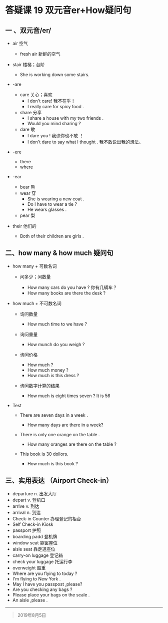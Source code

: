 # 答疑课 19 双元音er+How疑问句

## 一 、双元音/er/

- air 空气

  - fresh air 新鲜的空气

- stair 楼梯；台阶

  - She is working down some stairs.

- -are

  - care 关心；喜欢
    - I don't care!  我不在乎！
    - I really care for spicy food .
  - share 分享
    - I share a house with my two friends .
    - Would you mind sharing ?
  - dare 敢
    - I dare  you ! 我谅你也不敢 ！
    - I don't dare to say what I thought . 我不敢说出我的想法。

- -ere

  - there
  - where

- -ear

  - bear 熊
  - wear 穿
    - She is wearing a new coat .
    - Do I have to wear a tie ?
    - He wears glasses .
  - pear 梨

- their 他们的

  - Both of their children are girls .

  

## 二、how many & how much 疑问句


- how many + 可数名词

  - 问多少；问数量

    - How many cars do you have ? 你有几辆车？
    - How many books are there the desk ?
- how much + 不可数名词

  - 询问数量

    - How much time to we have ?
  - 询问重量

    - How munch do you weigh ?
  - 询问价格

    - How much ?
    - How much money ?
    - How much is this dress ?
  - 询问数字计算的结果

    - How much is eight times seven ?  It is 56
- Test

  - There are seven days in a week .

    - How many days are there in a week?
  - There is only one orange on the table .

    - How many oranges are there on the table ?
  - This book is 30 dollors.

    - How much is this book ?

## 三、实用表达 （Airport Check-in）

- departure n.  出发大厅
- depart v. 登机口
- arrive v. 到达
- arrival n. 到达
- Check-in Counter 办理登记的柜台
- Self Check-in Kiosk 
- passport 护照
- boarding padd 登机牌
- window seat  靠窗座位
- aisle seat 靠走道座位
- carry-on luggage 登记箱
- check your luggage 托运行李
- overweight 超重
- Where are you flying to today ?
- I'm flying to New York .
- May I have you passpost ,please?
- Are you checking any bags ?
- Please place your bags on the scale .
- An aisle ,please .

---

> 2019年8月5日
